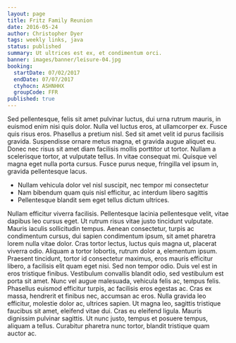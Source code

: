 ```yaml
---
layout: page
title: Fritz Family Reunion
date: 2016-05-24
author: Christopher Dyer
tags: weekly links, java
status: published
summary: Ut ultrices est ex, et condimentum orci.
banner: images/banner/leisure-04.jpg
booking:
  startDate: 07/02/2017
  endDate: 07/07/2017
  ctyhocn: ASHNHHX
  groupCode: FFR
published: true
---
```

Sed pellentesque, felis sit amet pulvinar luctus, dui urna rutrum mauris, in euismod enim nisi quis dolor. Nulla vel luctus eros, at ullamcorper ex. Fusce quis risus eros. Phasellus a pretium nisl. Sed sit amet velit id purus facilisis gravida. Suspendisse ornare metus magna, et gravida augue aliquet eu. Donec nec risus sit amet diam facilisis mollis porttitor ut tortor. Nullam a scelerisque tortor, at vulputate tellus. In vitae consequat mi. Quisque vel magna eget nulla porta cursus. Fusce purus neque, fringilla vel ipsum in, gravida pellentesque lacus.

* Nullam vehicula dolor vel nisl suscipit, nec tempor mi consectetur
* Nam bibendum quam quis nisl efficitur, ac interdum libero sagittis
* Pellentesque blandit sem eget tellus dictum ultrices.

Nullam efficitur viverra facilisis. Pellentesque lacinia pellentesque velit, vitae dapibus leo cursus eget. Ut rutrum risus vitae justo tincidunt vulputate. Mauris iaculis sollicitudin tempus. Aenean consectetur, turpis ac condimentum cursus, dui sapien condimentum ipsum, sit amet pharetra lorem nulla vitae dolor. Cras tortor lectus, luctus quis magna ut, placerat viverra odio. Aliquam a tortor lobortis, rutrum dolor a, elementum ipsum. Praesent tincidunt, tortor id consectetur maximus, eros mauris efficitur libero, a facilisis elit quam eget nisi. Sed non tempor odio.
Duis vel est in eros tristique finibus. Vestibulum convallis blandit odio, sed vestibulum est porta sit amet. Nunc vel augue malesuada, vehicula felis ac, tempus felis. Phasellus euismod efficitur turpis, ac facilisis eros egestas ac. Cras ex massa, hendrerit et finibus nec, accumsan ac eros. Nulla gravida leo efficitur, molestie dolor ac, ultrices sapien. Ut magna leo, sagittis tristique faucibus sit amet, eleifend vitae dui. Cras eu eleifend ligula. Mauris dignissim pulvinar sagittis. Ut nunc justo, tempus et posuere tempus, aliquam a tellus. Curabitur pharetra nunc tortor, blandit tristique quam auctor ac.
